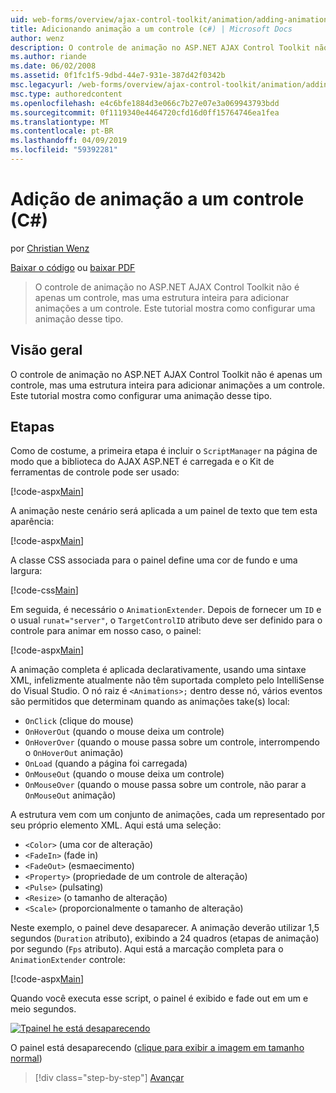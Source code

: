 ```yaml
---
uid: web-forms/overview/ajax-control-toolkit/animation/adding-animation-to-a-control-cs
title: Adicionando animação a um controle (c#) | Microsoft Docs
author: wenz
description: O controle de animação no ASP.NET AJAX Control Toolkit não é apenas um controle, mas uma estrutura inteira para adicionar animações a um controle. Este tutorial mostra como...
ms.author: riande
ms.date: 06/02/2008
ms.assetid: 0f1fc1f5-9dbd-44e7-931e-387d42f0342b
msc.legacyurl: /web-forms/overview/ajax-control-toolkit/animation/adding-animation-to-a-control-cs
msc.type: authoredcontent
ms.openlocfilehash: e4c6bfe1884d3e066c7b27e07e3a069943793bdd
ms.sourcegitcommit: 0f1119340e4464720cfd16d0ff15764746ea1fea
ms.translationtype: MT
ms.contentlocale: pt-BR
ms.lasthandoff: 04/09/2019
ms.locfileid: "59392281"
---
```

# <a name="adding-animation-to-a-control-c"></a>Adição de animação a um controle (C#)

por [Christian Wenz](https://github.com/wenz)

[Baixar o código](http://download.microsoft.com/download/f/9/a/f9a26acd-8df4-4484-8a18-199e4598f411/Animation1.cs.zip) ou [baixar PDF](http://download.microsoft.com/download/6/7/1/6718d452-ff89-4d3f-a90e-c74ec2d636a3/animation1CS.pdf)

> O controle de animação no ASP.NET AJAX Control Toolkit não é apenas um controle, mas uma estrutura inteira para adicionar animações a um controle. Este tutorial mostra como configurar uma animação desse tipo.


## <a name="overview"></a>Visão geral

O controle de animação no ASP.NET AJAX Control Toolkit não é apenas um controle, mas uma estrutura inteira para adicionar animações a um controle. Este tutorial mostra como configurar uma animação desse tipo.

## <a name="steps"></a>Etapas

Como de costume, a primeira etapa é incluir o `ScriptManager` na página de modo que a biblioteca do AJAX ASP.NET é carregada e o Kit de ferramentas de controle pode ser usado:

[!code-aspx[Main](adding-animation-to-a-control-cs/samples/sample1.aspx)]

A animação neste cenário será aplicada a um painel de texto que tem esta aparência:

[!code-aspx[Main](adding-animation-to-a-control-cs/samples/sample2.aspx)]

A classe CSS associada para o painel define uma cor de fundo e uma largura:

[!code-css[Main](adding-animation-to-a-control-cs/samples/sample3.css)]

Em seguida, é necessário o `AnimationExtender`. Depois de fornecer um `ID` e o usual `runat="server"`, o `TargetControlID` atributo deve ser definido para o controle para animar em nosso caso, o painel:

[!code-aspx[Main](adding-animation-to-a-control-cs/samples/sample4.aspx)]

A animação completa é aplicada declarativamente, usando uma sintaxe XML, infelizmente atualmente não têm suportada completo pelo IntelliSense do Visual Studio. O nó raiz é `<Animations>;` dentro desse nó, vários eventos são permitidos que determinam quando as animações take(s) local:

- `OnClick` (clique do mouse)
- `OnHoverOut` (quando o mouse deixa um controle)
- `OnHoverOver` (quando o mouse passa sobre um controle, interrompendo o `OnHoverOut` animação)
- `OnLoad` (quando a página foi carregada)
- `OnMouseOut` (quando o mouse deixa um controle)
- `OnMouseOver` (quando o mouse passa sobre um controle, não parar a `OnMouseOut` animação)

A estrutura vem com um conjunto de animações, cada um representado por seu próprio elemento XML. Aqui está uma seleção:

- `<Color>` (uma cor de alteração)
- `<FadeIn>` (fade in)
- `<FadeOut>` (esmaecimento)
- `<Property>` (propriedade de um controle de alteração)
- `<Pulse>` (pulsating)
- `<Resize>` (o tamanho de alteração)
- `<Scale>` (proporcionalmente o tamanho de alteração)

Neste exemplo, o painel deve desaparecer. A animação deverão utilizar 1,5 segundos (`Duration` atributo), exibindo a 24 quadros (etapas de animação) por segundo (`Fps` atributo). Aqui está a marcação completa para o `AnimationExtender` controle:

[!code-aspx[Main](adding-animation-to-a-control-cs/samples/sample5.aspx)]

Quando você executa esse script, o painel é exibido e fade out em um e meio segundos.


[![Tpainel he está desaparecendo](adding-animation-to-a-control-cs/_static/image2.png)](adding-animation-to-a-control-cs/_static/image1.png)

O painel está desaparecendo ([clique para exibir a imagem em tamanho normal](adding-animation-to-a-control-cs/_static/image3.png))

> [!div class="step-by-step"]
> [Avançar](executing-several-animations-at-the-same-time-cs.md)
